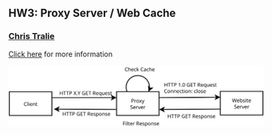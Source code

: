 ## HW3: Proxy Server / Web Cache

### <a href = "https://www.ctralie.com">Chris Tralie</a>

<a href = "https://ursinusnetworks.github.io/S2025/Assignments/HW3_ProxyServer">Click here</a> for more information

<img src = "ProxyRequest.svg">
